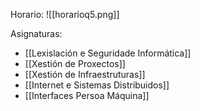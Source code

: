 Horario:
![[horarioq5.png]]

Asignaturas:
+ [[Lexislación e Seguridade Informática]]
+ [[Xestión de Proxectos]]
+ [[Xestión de Infraestruturas]]
+ [[Internet e Sistemas Distribuidos]]
+ [[Interfaces Persoa Máquina]]